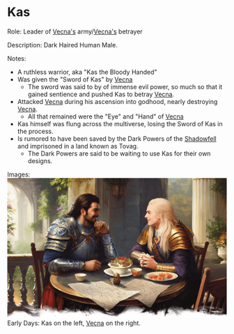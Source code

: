 # Kas
Role: Leader of [Vecna's](<./Vecna.html>) army/[Vecna's](<./Vecna.html>) betrayer

Description: Dark Haired Human Male. 

Notes: 
 - A ruthless warrior, aka "Kas the Bloody Handed"
 - Was given the "Sword of Kas" by [Vecna](<./Vecna.html>)
	 - The sword was said to by of immense evil power, so much so that it gained sentience and pushed Kas to betray [Vecna](<./Vecna.html>).
- Attacked [Vecna](<./Vecna.html>) during his ascension into godhood, nearly destroying [Vecna](<./Vecna.html>).
	- All that remained were the "Eye" and "Hand" of [Vecna](<./Vecna.html>)
- Kas himself was flung across the multiverse, losing the Sword of Kas in the process.
- Is rumored to have been saved by the Dark Powers of the [Shadowfell](<../LOCATIONS/Shadowfell/Shadowfell.html>) and imprisoned in a land known as Tovag.
	- The Dark Powers are said to be waiting to use Kas for their own designs. 

Images: 
![08.7 - Vecna and Kas](<../IMAGES/08.7 - Vecna and Kas.png>)
Early Days: Kas on the left, [Vecna](<./Vecna.html>) on the right.